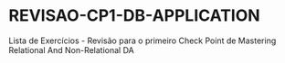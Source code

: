 # REVISAO-CP1-DB-APPLICATION
Lista de Exercícios - Revisão para o primeiro Check Point de Mastering Relational And Non-Relational DA 
